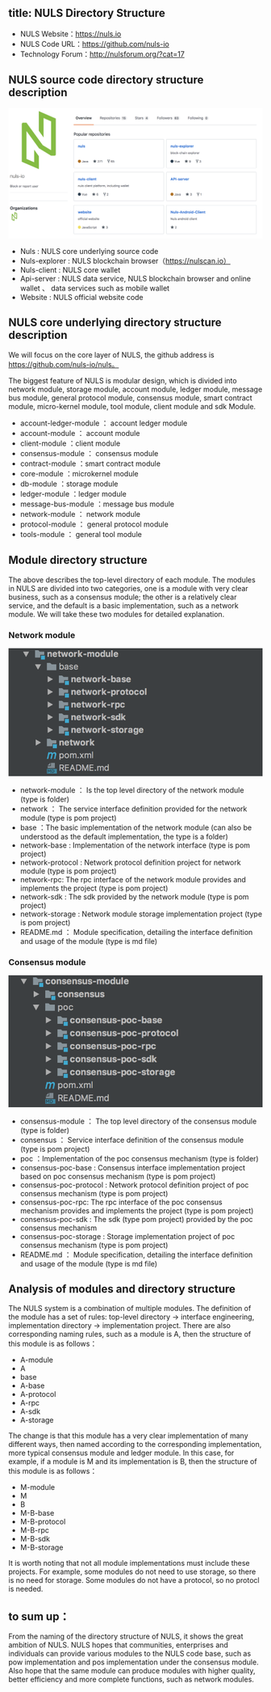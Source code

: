 title: NULS Directory Structure
---

* NULS Website：https://nuls.io
* NULS Code URL：https://github.com/nuls-io
* Technology Forum：http://nulsforum.org/?cat=17

## NULS source code directory structure description
![source project](structure/1.png)

* Nuls : NULS core underlying source code
* Nuls-explorer : NULS blockchain browser（https://nulscan.io）
* Nuls-client : NULS core wallet
* Api-server : NULS data service, NULS blockchain browser and online wallet 、 data services such as mobile wallet
* Website : NULS official website code

## NULS core underlying directory structure description

   We will focus on the core layer of NULS, the github address is https://github.com/nuls-io/nuls。

   The biggest feature of NULS is modular design, which is divided into network module, storage module, account module, ledger module, message bus module, general protocol module, consensus module, smart contract module, micro-kernel module, tool module, client module and sdk Module.

* account-ledger-module ： account ledger module
* account-module ： account module
* client-module ：client module
* consensus-module ： consensus module
* contract-module ：smart contract module
* core-module ：microkernel module
* db-module ：storage module
* ledger-module ：ledger module
* message-bus-module ：message bus module
* network-module ： network module
* protocol-module ： general protocol module
* tools-module ： general tool module

## Module directory structure

The above describes the top-level directory of each module. The modules in NULS are divided into two categories, one is a module with very clear business, such as a consensus module; the other is a relatively clear service, and the default is a basic implementation, such as a network module. We will take these two modules for detailed explanation.

### Network module

![Markdown preferences pane](structure/2.png)

* network-module ： Is the top level directory of the network module (type is folder)
* network ： The service interface definition provided for the network module (type is pom project)
* base ：The basic implementation of the network module (can also be understood as the default implementation, the type is a folder)
* network-base :  Implementation of the network interface (type is pom project)
* network-protocol :  Network protocol definition project for network module (type is pom project)
* network-rpc:  The rpc interface of the network module provides and implements the project (type is pom project)
* network-sdk :  The sdk provided by the network module (type is pom project)
* network-storage :  Network module storage implementation project (type is pom project)
* README.md ： Module specification, detailing the interface definition and usage of the module (type is md file)

### Consensus module

![Markdown preferences pane](structure/3.png)

* consensus-module ： The top level directory of the consensus module (type is folder)
* consensus ： Service interface definition of the consensus module (type is pom project)
* poc ：Implementation of the poc consensus mechanism (type is folder)
* consensus-poc-base :  Consensus interface implementation project based on poc consensus mechanism (type is pom project)
* consensus-poc-protocol :  Network protocol definition project of poc consensus mechanism (type is pom project)
* consensus-poc-rpc:  The rpc interface of the poc consensus mechanism provides and implements the project (type is pom project)
* consensus-poc-sdk :  The sdk (type pom project) provided by the poc consensus mechanism
* consensus-poc-storage :  Storage implementation project of poc consensus mechanism (type is pom project)
* README.md ： Module specification, detailing the interface definition and usage of the module (type is md file)

## Analysis of modules and directory structure

The NULS system is a combination of multiple modules. The definition of the module has a set of rules: top-level directory -> interface engineering, implementation directory -> implementation project. There are also corresponding naming rules, such as a module is A, then the structure of this module is as follows：

* A-module
* A
* base
* A-base
* A-protocol
* A-rpc
* A-sdk
* A-storage

The change is that this module has a very clear implementation of many different ways, then named according to the corresponding implementation, more typical consensus module and ledger module. In this case, for example, if a module is M and its implementation is B, then the structure of this module is as follows：

* M-module
* M
* B
* M-B-base
* M-B-protocol
* M-B-rpc
* M-B-sdk
* M-B-storage

It is worth noting that not all module implementations must include these projects. For example, some modules do not need to use storage, so there is no need for storage. Some modules do not have a protocol, so no protocl is needed.


## to sum up：
From the naming of the directory structure of NULS, it shows the great ambition of NULS. NULS hopes that communities, enterprises and individuals can provide various modules to the NULS code base, such as pow implementation and pos implementation under the consensus module. Also hope that the same module can produce modules with higher quality, better efficiency and more complete functions, such as network modules.